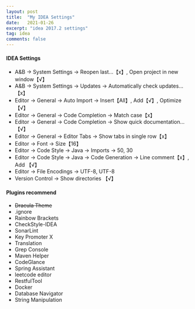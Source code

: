 ```yaml
---
layout: post
title:  "My IDEA Settings"
date:   2021-01-26
excerpt: "idea 2017.2 settings"
tag: idea
comments: false
---
```


#### IDEA Settings

*   A&B -> System Settings -> Reopen last...【x】, Open project in new window【√】
*   A&B -> System Settings -> Updates -> Automatically check updates...【x】
*   Editor -> General -> Auto Import -> Insert【All】, Add【√】, Optimize【√】
*   Editor -> General -> Code Completion -> Match case【x】
*   Editor -> General -> Code Completion -> Show quick documentation...【√】
*   Editor -> General -> Editor Tabs -> Show tabs in single row【x】
*   Editor -> Font -> Size【16】
*   Editor -> Code Style -> Java -> Imports -> 50, 30
*   Editor -> Code Style -> Java -> Code Generation -> Line comment【x】, Add 【√】
*   Editor -> File Encodings -> UTF-8, UTF-8
*   Version Control -> Show directories 【√】

#### Plugins recommend

*   ~~Dracula Theme~~
*   .ignore
*   Rainbow Brackets
*   CheckStyle-IDEA
*   SonarLint
*   Key Promoter X
*   Translation
*   Grep Console
*   Maven Helper
*   CodeGlance
*   Spring Assistant
*   leetcode editor
*   RestfulTool
*   Docker
*   Database Navigator
*   String Manipulation